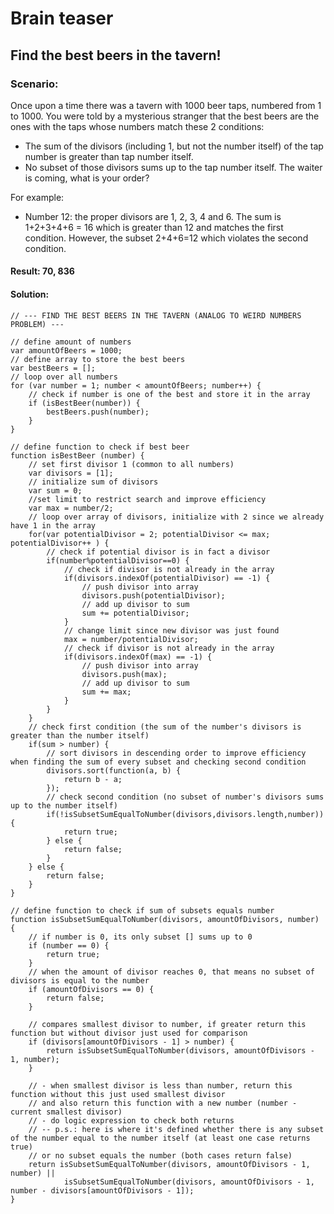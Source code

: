 # Brain teaser
## Find the best beers in the tavern!
### Scenario:
Once upon a time there was a tavern with 1000 beer taps, numbered from 1 to 1000. You were told by a mysterious stranger that the best beers are the ones with the taps whose numbers match these 2 conditions:

- The sum of the divisors (including 1, but not the number itself) of the tap number is greater than tap number itself.
- No subset of those divisors sums up to the tap number itself.
The waiter is coming, what is your order?

For example:

- Number 12: the proper divisors are 1, 2, 3, 4 and 6. The sum is 1+2+3+4+6 = 16 which is greater than 12 and matches the first condition. However, the subset 2+4+6=12 which violates the second condition.


#### Result: 70, 836


#### Solution:

~~~
// --- FIND THE BEST BEERS IN THE TAVERN (ANALOG TO WEIRD NUMBERS PROBLEM) ---

// define amount of numbers
var amountOfBeers = 1000;
// define array to store the best beers
var bestBeers = [];
// loop over all numbers
for (var number = 1; number < amountOfBeers; number++) {
	// check if number is one of the best and store it in the array
    if (isBestBeer(number)) {
        bestBeers.push(number);
    }
}

// define function to check if best beer
function isBestBeer (number) {
    // set first divisor 1 (common to all numbers)
    var divisors = [1];
    // initialize sum of divisors
	var sum = 0;
    //set limit to restrict search and improve efficiency 
	var max = number/2;
    // loop over array of divisors, initialize with 2 since we already have 1 in the array 
	for(var potentialDivisor = 2; potentialDivisor <= max; potentialDivisor++ ) {
		// check if potential divisor is in fact a divisor
        if(number%potentialDivisor==0) {
            // check if divisor is not already in the array
			if(divisors.indexOf(potentialDivisor) == -1) {
                // push divisor into array
				divisors.push(potentialDivisor);
                // add up divisor to sum
				sum += potentialDivisor;
			}
            // change limit since new divisor was just found
			max = number/potentialDivisor;
            // check if divisor is not already in the array
			if(divisors.indexOf(max) == -1) {
                // push divisor into array
				divisors.push(max);
                // add up divisor to sum
				sum += max;
			}
		}
	}
    // check first condition (the sum of the number's divisors is greater than the number itself)
	if(sum > number) { 
        // sort divisors in descending order to improve efficiency when finding the sum of every subset and checking second condition
		divisors.sort(function(a, b) {
            return b - a;
        }); 
        // check second condition (no subset of number's divisors sums up to the number itself)
		if(!isSubsetSumEqualToNumber(divisors,divisors.length,number)) { 
            return true;
		} else {
            return false;
        }
	} else {
        return false;
    } 
}

// define function to check if sum of subsets equals number
function isSubsetSumEqualToNumber(divisors, amountOfDivisors, number)  { 
	// if number is 0, its only subset [] sums up to 0
    if (number == 0) {
        return true;
    }
    // when the amount of divisor reaches 0, that means no subset of divisors is equal to the number
	if (amountOfDivisors == 0) {
        return false;
    }

    // compares smallest divisor to number, if greater return this function but without divisor just used for comparison
	if (divisors[amountOfDivisors - 1] > number) {
        return isSubsetSumEqualToNumber(divisors, amountOfDivisors - 1, number);
    }

    // - when smallest divisor is less than number, return this function without this just used smallest divisor
    // and also return this function with a new number (number - current smallest divisor)
    // - do logic expression to check both returns
    // -- p.s.: here is where it's defined whether there is any subset of the number equal to the number itself (at least one case returns true)
    // or no subset equals the number (both cases return false)
	return isSubsetSumEqualToNumber(divisors, amountOfDivisors - 1, number) ||
            isSubsetSumEqualToNumber(divisors, amountOfDivisors - 1, number - divisors[amountOfDivisors - 1]); 
}

~~~
